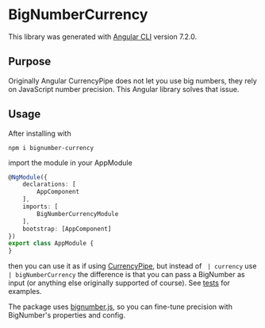 # BigNumberCurrency

This library was generated with [Angular CLI](https://github.com/angular/angular-cli) version 7.2.0.

## Purpose
Originally Angular CurrencyPipe does not let you use big numbers, they rely on JavaScript number precision. This Angular library solves that issue.

## Usage
After installing with
```
npm i bignumber-currency
```
import the module in your AppModule
```typescript
@NgModule({
	declarations: [
		AppComponent
	],
	imports: [
		BigNumberCurrencyModule
	],
	bootstrap: [AppComponent]
})
export class AppModule {
}
```
then you can use it as if using [CurrencyPipe](https://angular.io/api/common/CurrencyPipe), but instead of 
``` | currency```
use
``` | bigNumberCurrency``` the difference is that you can pass a BigNumber as input (or anything else originally supported of course). See [tests](https://github.com/amdor/currency_pipe/blob/master/projects/bignumber-currency/src/lib/bignumber-currency.pipe.spec.ts) for examples.


The package uses [bignumber.js](https://github.com/MikeMcl/bignumber.js), so you can fine-tune precision with BigNumber's properties and config.
